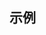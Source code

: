 <script type="text/javascript">
    require(['brix/loader'], function(Loader){
        Loader.boot(function(){
            Loader.query('components/pagination')
                .on('change.pagination', function(event, state) {
                    console.log(event, state)
                })
        })
    })
</script>

## 示例

<div class="bs-example">
    <div class="content">
        <div bx-name="components/pagination" data-total="100" data-cursor="1" data-limit="9"></div>
        <div bx-name="components/pagination" data-total="100" data-cursor="2" data-limit="10"></div>
        <div bx-name="components/pagination" data-total="100" data-cursor="3" data-limit="11"></div>
        <div bx-name="components/pagination" data-total="100" data-cursor="4" data-limit="12" data-limits="[9, 10, 8, 7, 40, 30, 20]"></div>
        <div bx-name="components/pagination" data-total="100" data-cursor="5" data-limit="13" data-limits="[40, 30, 20]"></div>
        <div bx-name="components/pagination" data-total="100" data-cursor="6" data-limit="14" data-limits="[40, 30, 20]" data-simplify="true"></div>
    </div>
</div>
